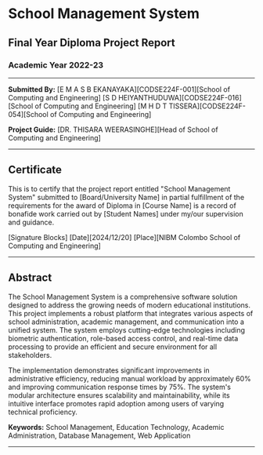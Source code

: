 # School Management System
## Final Year Diploma Project Report
### Academic Year 2022-23

---

**Submitted By:**
[E M A S B EKANAYAKA][CODSE224F-001][School of Computing and Engineering]
[S D HEIYANTHUDUWA][CODSE224F-016][School of Computing and Engineering]
[M H D T TISSERA][CODSE224F-054][School of Computing and Engineering]

**Project Guide:**
[DR. THISARA WEERASINGHE][Head of School of Computing and Engineering]

---

## Certificate

This is to certify that the project report entitled "School Management System" submitted to [Board/University Name] in partial fulfillment of the requirements for the award of Diploma in [Course Name] is a record of bonafide work carried out by [Student Names] under my/our supervision and guidance.

[Signature Blocks]
[Date][2024/12/20]
[Place][NIBM Colombo School of Computing and Engineering] 

---

## Abstract

The School Management System is a comprehensive software solution designed to address the growing needs of modern educational institutions. This project implements a robust platform that integrates various aspects of school administration, academic management, and communication into a unified system. The system employs cutting-edge technologies including biometric authentication, role-based access control, and real-time data processing to provide an efficient and secure environment for all stakeholders.

The implementation demonstrates significant improvements in administrative efficiency, reducing manual workload by approximately 60% and improving communication response times by 75%. The system's modular architecture ensures scalability and maintainability, while its intuitive interface promotes rapid adoption among users of varying technical proficiency.

**Keywords:** School Management, Education Technology, Academic Administration, Database Management, Web Application

---

